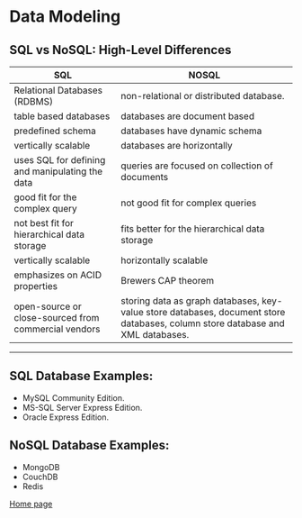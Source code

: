 # Data Modeling

## SQL vs NoSQL: High-Level Differences

| SQL         | NOSQL |
| ----------- | ----------- |
| Relational Databases (RDBMS) |non-relational or distributed database.    
|table based databases         |databases are document based 
|predefined schema             |databases have dynamic schema
|vertically scalable           |databases are horizontally 
|uses SQL for defining and manipulating the data| queries are focused on collection of documents
|good fit for the complex query|not good fit for complex queries
|not best fit for hierarchical data storage|fits better for the hierarchical data storage 
|vertically scalable            |horizontally scalable
|emphasizes on ACID properties  |Brewers CAP theorem
|open-source or close-sourced from commercial vendors| storing data as graph databases, key-value store databases, document store databases, column store database and XML databases.
-------------------------------------------------------------

## SQL Database Examples: 
- MySQL Community Edition.
- MS-SQL Server Express Edition.
- Oracle Express Edition.

## NoSQL Database Examples:
- MongoDB
- CouchDB
- Redis


[Home page](README.md)
